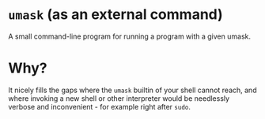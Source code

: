 # `umask` (as an external command)

A small command-line program for running a program with a given umask.

# Why?

It nicely fills the gaps where the `umask` builtin of your shell cannot
reach, and where invoking a new shell or other interpreter would be
needlessly verbose and inconvenient - for example right after `sudo`.
